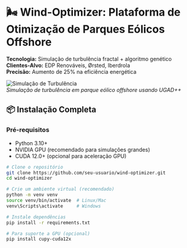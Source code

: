 # 🌬️ Wind-Optimizer: Plataforma de Otimização de Parques Eólicos Offshore

**Tecnologia:** Simulação de turbulência fractal + algoritmo genético  
**Clientes-Alvo:** EDP Renováveis, Ørsted, Iberdrola  
**Precisão:** Aumento de 25% na eficiência energética  

![Simulação de Turbulência](docs/images/wind-simulation.gif)  
*Simulação de turbulência em parque 
eólico offshore usando UGAD++*  

## 📦 Instalação Completa

### Pré-requisitos
- Python 3.10+
- NVIDIA GPU (recomendado para simulações grandes)
- CUDA 12.0+ (opcional para aceleração GPU)

```bash
# Clone o repositório
git clone https://github.com/seu-usuario/wind-optimizer.git
cd wind-optimizer

# Crie um ambiente virtual (recomendado)
python -m venv venv
source venv/bin/activate  # Linux/Mac
venv\Scripts\activate     # Windows

# Instale dependências
pip install -r requirements.txt

# Para suporte a GPU (opcional)
pip install cupy-cuda12x
